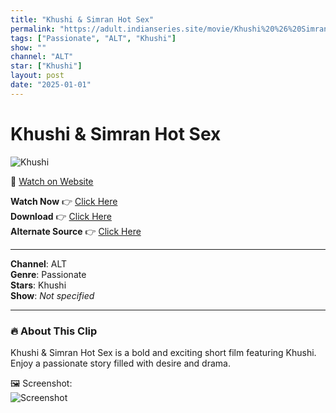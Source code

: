 ```yaml
---
title: "Khushi & Simran Hot Sex"
permalink: "https://adult.indianseries.site/movie/Khushi%20%26%20Simran%20Hot%20Sex"
tags: ["Passionate", "ALT", "Khushi"]
show: ""
channel: "ALT"
star: ["Khushi"]
layout: post
date: "2025-01-01"
---
```


# Khushi & Simran Hot Sex

![Khushi](https://shorts.desisins.com/wp-content/uploads/2024/12/Khushi-Mukherjee-DesiSins.com_-1.jpg)

🔗 [Watch on Website](https://adult.indianseries.site/movie/Khushi%20%26%20Simran%20Hot%20Sex)

**Watch Now** 👉 [Click Here](https://adult.indianseries.site/movie/Khushi%20%26%20Simran%20Hot%20Sex)  
**Download** 👉 [Click Here](https://adult.indianseries.site/movie/Khushi%20%26%20Simran%20Hot%20Sex)  
**Alternate Source** 👉 [Click Here](https://adult.indianseries.site/movie/Khushi%20%26%20Simran%20Hot%20Sex)

---

**Channel**: ALT  
**Genre**: Passionate  
**Stars**: Khushi  
**Show**: *Not specified*

---

### 🔥 About This Clip

Khushi & Simran Hot Sex is a bold and exciting short film featuring Khushi. Enjoy a passionate story filled with desire and drama.
 
🖼️ Screenshot:  
![Screenshot](https://shorts.desisins.com/wp-content/uploads/2024/12/Khushi-Mukherjee-DesiSins.com_-1.jpg)
